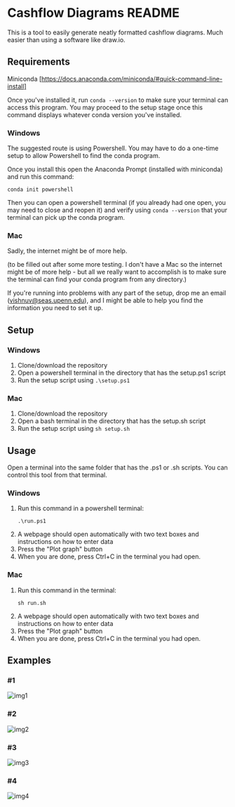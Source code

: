 # Cashflow Diagrams README

This is a tool to easily generate neatly formatted cashflow diagrams. Much easier than using a software like draw.io.

## Requirements

Miniconda [https://docs.anaconda.com/miniconda/#quick-command-line-install]

Once you've installed it, run ```conda --version``` to make sure your terminal can access this program. You may proceed to the setup stage once this command displays whatever conda version you've installed.

### Windows 

The suggested route is using Powershell. You may have to do a one-time setup to allow Powershell to find the conda program.

Once you install this open the Anaconda Prompt (installed with miniconda) and run this command:
```
conda init powershell
```

Then you can open a powershell terminal (if you already had one open, you may need to close and reopen it) and verify using ```conda --version``` that your terminal can pick up the conda program.

### Mac

Sadly, the internet might be of more help.

(to be filled out after some more testing. I don't have a Mac so the internet might be of more help - but all we really want to accomplish is to make sure the terminal can find your conda program from any directory.)

If you're running into problems with any part of the setup, drop me an email (vishnuv@seas.upenn.edu), and I might be able to help you find the information you need to set it up.

## Setup

### Windows

1. Clone/download the repository
2. Open a powershell terminal in the directory that has the setup.ps1 script
3. Run the setup script using ```.\setup.ps1```

### Mac

1. Clone/download the repository
2. Open a bash terminal in the directory that has the setup.sh script
3. Run the setup script using ```sh setup.sh```

## Usage

Open a terminal into the same folder that has the .ps1 or .sh scripts. You can control this tool from that terminal.

### Windows

1. Run this command in a powershell terminal:
   ```
   .\run.ps1
   ```
2. A webpage should open automatically with two text boxes and instructions on how to enter data
3. Press the "Plot graph" button
4. When you are done, press Ctrl+C in the terminal you had open.

### Mac

1. Run this command in the terminal:
   ```
   sh run.sh
   ```
2. A webpage should open automatically with two text boxes and instructions on how to enter data
3. Press the "Plot graph" button
4. When you are done, press Ctrl+C in the terminal you had open.

## Examples

### #1
![img1](https://github.com/user-attachments/assets/f3e1e6c2-be09-4a80-a88f-433a2e7cec12)

### #2
![img2](https://github.com/user-attachments/assets/784a9b01-300b-48a3-a5bb-c48ccddac226)

### #3
![img3](https://github.com/user-attachments/assets/b3101ccd-82f1-4f8a-bf9a-9aa3a6f4c49b)

### #4
![img4](https://github.com/user-attachments/assets/06b0eaec-5c65-4659-b6cb-e318f41b0144)
